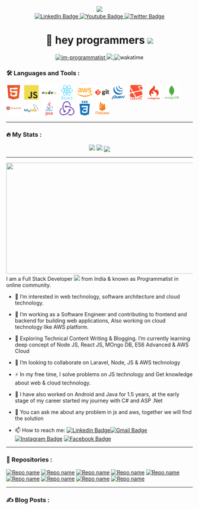 <div id="header" align="center">
	<img src="https://media.giphy.com/media/M9gbBd9nbDrOTu1Mqx/giphy.gif" width="100"/>
</div>
<div id="badges" align="center">
	<a href="https://www.linkedin.com/in/chetankorde">
		<img src="https://img.shields.io/badge/LinkedIn-blue?style=for-the-badge&logo=linkedin&logoColor=white" alt="LinkedIn Badge"/>
	</a>
	<a href="https://www.youtube.com/channel/UCs8K2OPo6nuO9bkrvNmDTBw">
		<img src="https://img.shields.io/badge/YouTube-red?style=for-the-badge&logo=youtube&logoColor=white" alt="Youtube Badge"/>
	</a>
	<a href="https://www.twitter.com/k_chetannarayan">
		<img src="https://img.shields.io/badge/Twitter-blue?style=for-the-badge&logo=twitter&logoColor=white" alt="Twitter Badge"/>
	</a>
</div>

<div  align="center">
    <h1>
        👋 hey programmers
        <img src="https://media.giphy.com/media/hvRJCLFzcasrR4ia7z/giphy.gif" width="30px"/>
    </h1>
    <div>
	<a href="https://github.com/im-programmatist/im-programmatist">
		<img src="https://komarev.com/ghpvc/?username=im-programmatist" alt="im-programmatist" />
	</a>
	<a href="http://twitter.com/k_chetannarayan">
		<img height="20" src="https://img.shields.io/twitter/follow/k_chetannarayan?label=Twitter&logo=twitter&style=flat" />
	</a>
	<a>
        	<img height="20" src="https://wakatime.com/badge/user/09ab5398-b8b2-4102-acd3-1d52d86b6a48.svg" alt="wakatime" />
    	</a>
<!-- 	<a href="https://wakatime.com/@09ab5398-b8b2-4102-acd3-1d52d86b6a48"><img src="https://wakatime.com/badge/user/09ab5398-b8b2-4102-acd3-1d52d86b6a48.svg" alt="Total time coded since Aug 7 2022" /></a> -->
    </div>
</div>

### :hammer_and_wrench: Languages and Tools :
<div>
	<img src="https://github.com/devicons/devicon/blob/master/icons/html5/html5-original.svg" title="HTML5" alt="HTML" width="40" height="40"/>&nbsp;
	<img src="https://github.com/devicons/devicon/blob/master/icons/javascript/javascript-original.svg" title="JavaScript" alt="JavaScript" width="40" height="40"/>&nbsp;
	<img src="https://github.com/devicons/devicon/blob/master/icons/nodejs/nodejs-original-wordmark.svg" title="NodeJS" alt="NodeJS" width="40" height="40"/>&nbsp;
	<img src="https://github.com/devicons/devicon/blob/master/icons/react/react-original-wordmark.svg" title="React" alt="React" width="40" height="40"/>&nbsp;
	<img src="https://github.com/devicons/devicon/blob/master/icons/amazonwebservices/amazonwebservices-plain-wordmark.svg" title="AWS" alt="AWS" width="40" height="40"/>&nbsp;
	<img src="https://github.com/devicons/devicon/blob/master/icons/git/git-original-wordmark.svg" title="Git" **alt="Git" width="40" height="40"/>
	 <img src="https://github.com/devicons/devicon/blob/master/icons/jquery/jquery-plain-wordmark.svg"  title="JQuery" alt="JQuery" width="40" height="40"/>&nbsp;
    	<img src="https://github.com/devicons/devicon/blob/master/icons/laravel/laravel-plain-wordmark.svg"  title="Laravel" alt="Laravel" width="40" height="40"/>&nbsp;
    	<img src="https://github.com/devicons/devicon/blob/master/icons/codeigniter/codeigniter-plain-wordmark.svg"  title="CodeIgniter" alt="CodeIgniter" width="40" height="40"/>&nbsp;
    	<img src="https://github.com/devicons/devicon/blob/master/icons/mongodb/mongodb-plain-wordmark.svg" title="MongoDB" alt="MongoDB" width="40" height="40"/>&nbsp; 
    	<img src="https://github.com/devicons/devicon/blob/master/icons/angularjs/angularjs-plain-wordmark.svg"  title="AngularJs" alt="AngularJs" width="40" height="40"/>&nbsp; 
	<img src="https://github.com/devicons/devicon/blob/master/icons/mysql/mysql-original-wordmark.svg" title="MySQL"  alt="MySQL" width="40" height="40"/>&nbsp;
	<img src="https://github.com/devicons/devicon/blob/master/icons/java/java-original-wordmark.svg" title="Java" alt="Java" width="40" height="40"/>&nbsp;
	<img src="https://github.com/devicons/devicon/blob/master/icons/redux/redux-original.svg" title="Redux" alt="Redux " width="40" height="40"/>&nbsp;
	<img src="https://github.com/devicons/devicon/blob/master/icons/css3/css3-plain-wordmark.svg"  title="CSS3" alt="CSS" width="40" height="40"/>&nbsp;
	<img src="https://github.com/devicons/devicon/blob/master/icons/firebase/firebase-plain-wordmark.svg" title="Firebase" alt="Firebase" width="40" height="40"/>&nbsp; 
</div>
<hr/>

### :fire: My Stats :
<div align="center">
	<p align="center">
		<img width="48%" src="https://github-readme-stats.vercel.app/api?username=im-programmatist&count_private=true&show_icons=true&theme=onedark" />
		<img width="48%" src="https://github-readme-streak-stats.herokuapp.com/?user=im-programmatist&theme=onedark" />
		<img align="center" src="https://github-readme-stats.vercel.app/api/top-langs/?username=im-programmatist&layout=compact&&count_private=true&theme=onedark" />
	</p>
</div>
<hr>

<div align="center">
    <img src="https://media.giphy.com/media/dWesBcTLavkZuG35MI/giphy.gif" width="600" height="300"/>
</div>
<div>
I am a Full Stack Developer <img src="https://media.giphy.com/media/WUlplcMpOCEmTGBtBW/giphy.gif" width="30"> from India & known as Programmatist in online community.

- 👀 I’m interested in web technology, software architecture and cloud technology.

- 🔭 I’m working as a Software Engineer and contributing to frontend and backend for building web applications, Also working on cloud technology like AWS platform. 

- 🌱 Exploring Technical Content Writing & Blogging. I’m currently learning deep concept of Node JS, React JS, MOngo DB, ES6 Advanced & AWS Cloud  

- 💞️ I’m looking to collaborate on Laravel, Node, JS & AWS technology

- ⚡ In my free time, I solve problems on JS technology and Get knowledge about web & cloud technology. 

- 🤔 I have also worked on Android and Java for 1.5 years, at the early stage of my career started my journey with C# and ASP .Net

- 💬 You can ask me about any problem in js and aws, together we will find the solution

- 📫 How to reach me: [![Linkedin Badge](https://img.shields.io/badge/LinkedIn-0077B5?style=for-the-badge&logo=linkedin&logoColor=white)](https://www.linkedin.com/in/chetankorde)[![Gmail Badge](https://img.shields.io/badge/Gmail-D14836?style=for-the-badge&logo=gmail&logoColor=white)](chetannkorde@gmail.com) [![Instagram Badge](https://img.shields.io/badge/Instagram-E4405F?style=for-the-badge&logo=instagram&logoColor=white)](https://www.instagram.com/im_programmatist/) [![Facebook Badge](https://img.shields.io/badge/Facebook-1877F2?style=for-the-badge&logo=facebook&logoColor=white)](https://www.facebook.com/chetannkorde)
</div>
<hr>

### :open_file_folder: Repositories :
[![Repo name](https://github-readme-stats.vercel.app/api/pin/?username=im-programmatist&repo=ES6-Concepts-Practice-Code)](https://github.com/im-programmatist/ES6-Concepts-Practice-Code)
[![Repo name](https://github-readme-stats.vercel.app/api/pin/?username=im-programmatist&repo=Advanced-Javascript-Concept)](https://github.com/im-programmatist/Advanced-Javascript-Concept)
[![Repo name](https://github-readme-stats.vercel.app/api/pin/?username=im-programmatist&repo=ReactJs-Complete-Beginners-Guide)](https://github.com/im-programmatist/ReactJs-Complete-Beginners-Guide)
[![Repo name](https://github-readme-stats.vercel.app/api/pin/?username=im-programmatist&repo=NodeJs-Beginners-Handbook)](https://github.com/im-programmatist/Node-Mongo-React-APP-Demo)
[![Repo name](https://github-readme-stats.vercel.app/api/pin/?username=im-programmatist&repo=Node-Mongo-React-APP-Demo)](https://github.com/im-programmatist/Node-Mongo-React-APP-Demo)
[![Repo name](https://github-readme-stats.vercel.app/api/pin/?username=im-programmatist&repo=Git_Hub_Scanner)](https://github.com/im-programmatist/Git_Hub_Scanner)
[![Repo name](https://github-readme-stats.vercel.app/api/pin/?username=im-programmatist&repo=Mongo-Express-Node-CRUD-Demo)](https://github.com/im-programmatist/Mongo-Express-Node-CRUD-Demo)
[![Repo name](https://github-readme-stats.vercel.app/api/pin/?username=im-programmatist&repo=MERN-Folder-Structure-Sample)](https://github.com/im-programmatist/MERN-Folder-Structure-Sample)
[![Repo name](https://github-readme-stats.vercel.app/api/pin/?username=im-programmatist&repo=Introduction-Node.js-Basic-Tutorial)](https://github.com/im-programmatist/Introduction-Node.js-Basic-Tutorial)

---

### :writing_hand: Blog Posts :
<!---
programmatist/kchetannarayan is a ✨ special ✨ repository because its `README.md` (this file) appears on your GitHub profile.
You can click the Preview link to take a look at your changes.
--->
